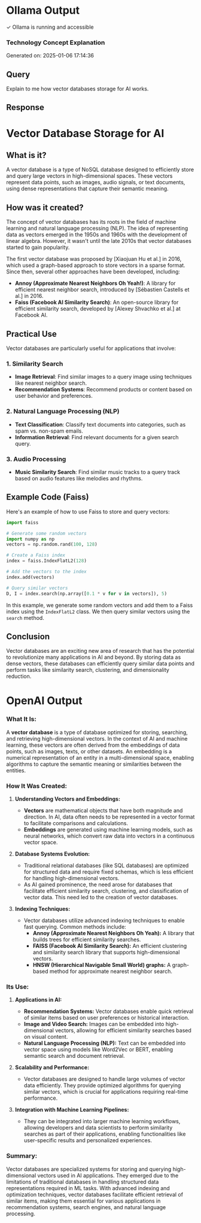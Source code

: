 # Ollama Output

✓ Ollama is running and accessible
### Technology Concept Explanation
Generated on: 2025-01-06 17:14:36

## Query
Explain to me how vector databases storage for AI works.

## Response
**Vector Database Storage for AI**
=====================================

**What is it?**
---------------

A vector database is a type of NoSQL database designed to efficiently store and query large vectors in high-dimensional spaces. These vectors represent data points, such as images, audio signals, or text documents, using dense representations that capture their semantic meaning.

**How was it created?**
----------------------

The concept of vector databases has its roots in the field of machine learning and natural language processing (NLP). The idea of representing data as vectors emerged in the 1950s and 1960s with the development of linear algebra. However, it wasn't until the late 2010s that vector databases started to gain popularity.

The first vector database was proposed by [Xiaojuan Hu et al.] in 2016, which used a graph-based approach to store vectors in a sparse format. Since then, several other approaches have been developed, including:

* **Annoy (Approximate Nearest Neighbors Oh Yeah!)**: A library for efficient nearest neighbor search, introduced by [Sébastien Castells et al.] in 2016.
* **Faiss (Facebook AI Similarity Search)**: An open-source library for efficient similarity search, developed by [Alexey Shvachko et al.] at Facebook AI.

**Practical Use**
------------------

Vector databases are particularly useful for applications that involve:

### **1. Similarity Search**

* **Image Retrieval**: Find similar images to a query image using techniques like nearest neighbor search.
* **Recommendation Systems**: Recommend products or content based on user behavior and preferences.

### **2. Natural Language Processing (NLP)**

* **Text Classification**: Classify text documents into categories, such as spam vs. non-spam emails.
* **Information Retrieval**: Find relevant documents for a given search query.

### **3. Audio Processing**

* **Music Similarity Search**: Find similar music tracks to a query track based on audio features like melodies and rhythms.

**Example Code (Faiss)**
------------------------

Here's an example of how to use Faiss to store and query vectors:
```python
import faiss

# Generate some random vectors
import numpy as np
vectors = np.random.rand(100, 128)

# Create a Faiss index
index = faiss.IndexFlatL2(128)

# Add the vectors to the index
index.add(vectors)

# Query similar vectors
D, I = index.search(np.array([0.1 * v for v in vectors]), 5)
```
In this example, we generate some random vectors and add them to a Faiss index using the `IndexFlatL2` class. We then query similar vectors using the `search` method.

**Conclusion**
----------

Vector databases are an exciting new area of research that has the potential to revolutionize many applications in AI and beyond. By storing data as dense vectors, these databases can efficiently query similar data points and perform tasks like similarity search, clustering, and dimensionality reduction.




# OpenAI Output

### What It Is:

A **vector database** is a type of database optimized for storing, searching, and retrieving high-dimensional vectors. In the context of AI and machine learning, these vectors are often derived from the embeddings of data points, such as images, texts, or other datasets. An embedding is a numerical representation of an entity in a multi-dimensional space, enabling algorithms to capture the semantic meaning or similarities between the entities.

### How It Was Created:

1. **Understanding Vectors and Embeddings:**
   - **Vectors** are mathematical objects that have both magnitude and direction. In AI, data often needs to be represented in a vector format to facilitate comparisons and calculations.
   - **Embeddings** are generated using machine learning models, such as neural networks, which convert raw data into vectors in a continuous vector space.

2. **Database Systems Evolution:**
   - Traditional relational databases (like SQL databases) are optimized for structured data and require fixed schemas, which is less efficient for handling high-dimensional vectors.
   - As AI gained prominence, the need arose for databases that facilitate efficient similarity search, clustering, and classification of vector data. This need led to the creation of vector databases.

3. **Indexing Techniques:**
   - Vector databases utilize advanced indexing techniques to enable fast querying. Common methods include:
     - **Annoy (Approximate Nearest Neighbors Oh Yeah):** A library that builds trees for efficient similarity searches.
     - **FAISS (Facebook AI Similarity Search):** An efficient clustering and similarity search library that supports high-dimensional vectors.
     - **HNSW (Hierarchical Navigable Small World) graphs:** A graph-based method for approximate nearest neighbor search.

### Its Use:

1. **Applications in AI:**
   - **Recommendation Systems:** Vector databases enable quick retrieval of similar items based on user preferences or historical interaction.
   - **Image and Video Search:** Images can be embedded into high-dimensional vectors, allowing for efficient similarity searches based on visual content.
   - **Natural Language Processing (NLP):** Text can be embedded into vector space using models like Word2Vec or BERT, enabling semantic search and document retrieval.

2. **Scalability and Performance:**
   - Vector databases are designed to handle large volumes of vector data efficiently. They provide optimized algorithms for querying similar vectors, which is crucial for applications requiring real-time performance.

3. **Integration with Machine Learning Pipelines:**
   - They can be integrated into larger machine learning workflows, allowing developers and data scientists to perform similarity searches as part of their applications, enabling functionalities like user-specific results and personalized experiences.

### Summary:

Vector databases are specialized systems for storing and querying high-dimensional vectors used in AI applications. They emerged due to the limitations of traditional databases in handling structured data representations required in ML tasks. With advanced indexing and optimization techniques, vector databases facilitate efficient retrieval of similar items, making them essential for various applications in recommendation systems, search engines, and natural language processing.